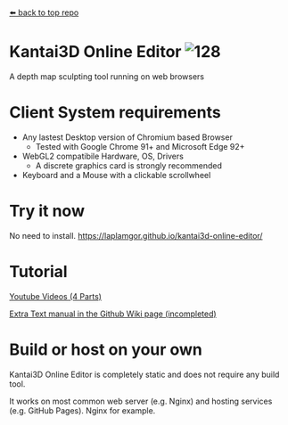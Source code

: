 [⬅️ back to top repo](https://github.com/laplamgor/kantai3d)

# Kantai3D Online Editor ![128](https://user-images.githubusercontent.com/11514317/103167807-40271080-4869-11eb-97b1-db51d5d39a0c.png)

A depth map sculpting tool running on web browsers

# Client System requirements
- Any lastest Desktop version of Chromium based Browser
  - Tested with Google Chrome 91+ and Microsoft Edge 92+
- WebGL2 compatibile Hardware, OS, Drivers
  - A discrete graphics card is strongly recommended
- Keyboard and a Mouse with a clickable scrollwheel

# Try it now
No need to install.
https://laplamgor.github.io/kantai3d-online-editor/

# Tutorial
[Youtube Videos (4 Parts)](https://www.youtube.com/watch?v=bAnorf52cJQ&list=PL4OoPA8nHbfBbC0PtrLKWch5BKkOKWERa&index=1)

[Extra Text manual in the Github Wiki page (incompleted)](https://github.com/laplamgor/kantai3d-online-editor/wiki)



# Build or host on your own
Kantai3D Online Editor is completely static and does not require any build tool.

It works on most common web server (e.g. Nginx) and hosting services (e.g. GitHub Pages). Nginx for example.

